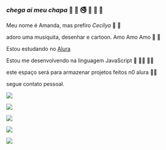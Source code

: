 ### _chega ai meu chapa_ 📿 🦊 🚭  🍏 🥝 🍌

 Meu nome é Amanda, mas prefiro *Cecílya* 🦩 🦩

adoro uma musiquita, desenhar e cartoon. Amo Amo Amo 🧤 💌

Estou estudando no [Alura](https://www.alura.com.br)

Estou me desenvolvendo na linguagem JavaScript 🦗 👨‍💻 👩‍💻

este espaço será para armazenar projetos feitos n0 alura  🏳️‍🌈

segue contato pessoal.

![](https://www.instagram.com/_amanda_cecilya_/)

![](https://media.tenor.com/vI9UFap5T_gAAAAC/the-amazing-world-of-gumball-tawog.gif)

![](https://media.tenor.com/f3hK__wSZSsAAAAM/midnight-gospel-chill.gif)

![](https://media.tenor.com/IhqFGG0J0wMAAAAM/woah-wow.gif)

![](https://media.tenor.com/OTZUAJV7-SYAAAAC/adventure-time-jack.gif)
